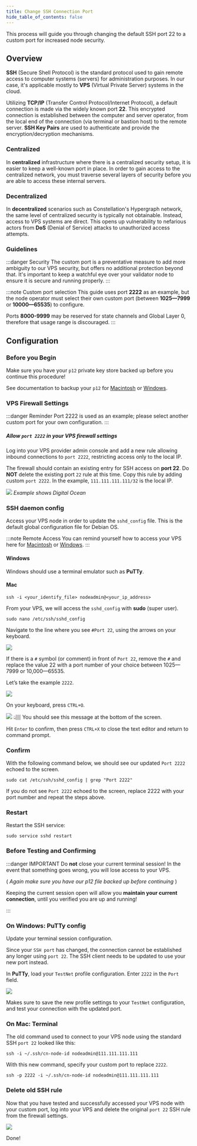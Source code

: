 ```yaml
---
title: Change SSH Connection Port
hide_table_of_contents: false
---
```


<head>
  <title></title>
  <meta
    name="description"
    content="Documentation on how to change your SSH ingress connection port from the well known port 22."
  />
</head>


This process will guide you through changing the default SSH port 22 to a custom port for increased node security.

## Overview

**SSH** (Secure Shell Protocol) is the standard protocol used to gain remote access to computer systems (servers) for administration purposes. In our case, it's applicable mostly to **VPS** (Virtual Private Server) systems in the cloud.  

Utilizing **TCP/IP** (Transfer Control Protocol/Internet Protocol), a default connection is made via the widely known port **22**. This encrypted connection is established between the computer and server operator, from the local end of the connection (via terminal or bastion host) to the remote server. **SSH Key Pairs** are used to authenticate and provide the encryption/decryption mechanisms.  

### Centralized
In **centralized** infrastructure where there is a centralized security setup, it is easier to keep a well-known port in place. In order to gain access to the centralized network, you must traverse several layers of security before you are able to access these internal servers.

### Decentralized
In **decentralized** scenarios such as Constellation's Hypergraph network, the same level of centralized security is typically not obtainable. Instead, access to VPS systems are direct. This opens up vulnerability to nefarious actors from **DoS** (Denial of Service) attacks to unauthorized access attempts.

### Guidelines

:::danger Security
The custom port is a preventative measure to add more ambiguity to our VPS security, but offers no additional protection beyond that. It's important to keep a watchful eye over your validator node to ensure it is secure and running properly.
:::

:::note Custom port selection
This guide uses port **2222** as an example, but the node operator must select their own custom port (between **1025—7999** or **10000—65535**) to configure.

Ports **8000-9999** may be reserved for state channels and Global Layer 0, therefore that usage range is discouraged.
:::

## Configuration

### Before you Begin

Make sure you have your `p12` private key store backed up before you continue this procedure!

See documentation to backup your `p12` for [Macintosh](/nodes/resources/p12backup-mac) or [Windows](/nodes/resources/p12backup-win).

### VPS Firewall Settings

:::danger Reminder
Port 2222 is used as an example; please select another custom port for your own configuration.
:::

##### Allow `port 2222` in your VPS firewall settings

Log into your VPS provider admin console and add a new rule allowing inbound connections to `port 2222`, restricting access only to the local IP. 

The firewall should contain an existing entry for SSH access on **port 22**. Do **NOT** delete the existing port `22` rule at this time. Copy this rule by adding custom `port 2222`. In the example, `111.111.111.111/32` is the local IP.

![](/img/validator_nodes/ssh_port_inbound_rules.png)
*Example shows Digital Ocean*

### SSH daemon config

Access your VPS node in order to update the `sshd_config` file. This is the default global configuration file for Debian OS.

:::note Remote Access
You can remind yourself how to access your VPS here for [Macintosh](/nodes/resources/accessMac) or [Windows](/nodes/resources/accessWin).
:::

#### Windows
Windows should use a terminal emulator such as **PuTTy**.

#### Mac
```
ssh -i <your_identify_file> nodeadmin@<your_ip_address>
```

From your VPS, we will access the `sshd_config` with **sudo** (super user).

```
sudo nano /etc/ssh/sshd_config
```

Navigate to the line where you see `#Port 22`, using the arrows on your keyboard.

![](/img/validator_nodes/ssh_port_config01.png)

If there is a `#` symbol (or comment) in front of `Port 22`, remove the `#` and replace the value 22 with a port number of your choice between 1025—7999 or 10,000—65535.

Let’s take the example `2222`.

![](/img/validator_nodes/ssh_port_config02.png)

On your keyboard, press `CTRL+O`.

![](/img/validator_nodes/ssh_port_config03.png)
👆🏽 You should see this message at the bottom of the screen. 

Hit `Enter` to confirm, then press `CTRL+X` to close the text editor and return to command prompt.

### Confirm
With the following command below, we should see our updated `Port 2222` echoed to the screen.
```
sudo cat /etc/ssh/sshd_config | grep "Port 2222"
```
If you do not see `Port 2222` echoed to the screen, replace 2222 with your port number and repeat the steps above.

### Restart

Restart the SSH service:

```
sudo service sshd restart
```

### Before Testing and Confirming 

:::danger IMPORTANT 
Do **not** close your current terminal session!  In the event that something goes wrong, you will lose access to your VPS.  

( *Again make sure you have our p12 file backed up before continuing* )

Keeping the current session open will allow you **maintain your current connection**, until you verified you are up and running!

:::

### On Windows: PuTTy config

Update your terminal session configuration.

Since your `SSH port` has changed, the connection cannot be established any longer using `port 22`.  The SSH client needs to be updated to use your new port instead.

In **PuTTy**, load your `TestNet` profile configuration. Enter `2222` in the `Port` field.

![](/img/validator_nodes/ssh_port_config04.png)

Makes sure to save the new profile settings to your `TestNet` configuration, and test your connection with the updated port.

### On Mac: Terminal

The old command used to connect to your VPS node using the standard SSH `port 22` looked like this:
```
ssh -i ~/.ssh/cn-node-id nodeadmin@111.111.111.111
```

With this new command, specify your custom port to replace `2222`.
```
ssh -p 2222 -i ~/.ssh/cn-node-id nodeadmin@111.111.111.111
```

### Delete old SSH rule

Now that you have tested and successfully accessed your VPS node with your custom port, log into your VPS and delete the original `port 22` SSH rule from the firewall settings.

![](/img/validator_nodes/ssh_port_config05.png)

Done!
